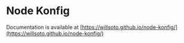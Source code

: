 # Node Konfig

Documentation is available at [https://willsoto.github.io/node-konfig/](https://willsoto.github.io/node-konfig/)
